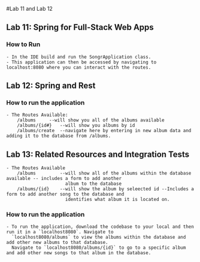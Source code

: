 #Lab 11 and Lab 12

## Lab 11: Spring for Full-Stack Web Apps

### How to Run
    - In the IDE build and run the SongrApplication class. 
    - This application can then be accessed by navigating to localhost:8080 where you can interact with the routes.
    
## Lab 12: Spring and Rest

### How to run the application
    - The Routes Available:
        /albums     --will show you all of the albums available
        /albums/{id#}   --will show you albums by id
        /albums/create  --navigate here by entering in new album data and adding it to the database from /albums.
    
## Lab 13: Related Resources and Integration Tests

    - The Routes Available
        /albums         --will show all of the albums within the database available -- includes a form to add another 
                          album to the database
        /albums/{id}    --will show the album by seleected id --Includes a form to add another song to the database and 
                          identifies what album it is located on.
    
### How to run the application
    - To run the application, download the codebase to your local and then run it in a `localhost8080`. Navigate to
      `localhost8080/albums` to view the albums within the database and add other new albums to that database.
      Navigate to `localhost8080/albums/{id}` to go to a specific album and add other new songs to that album in the database.
    